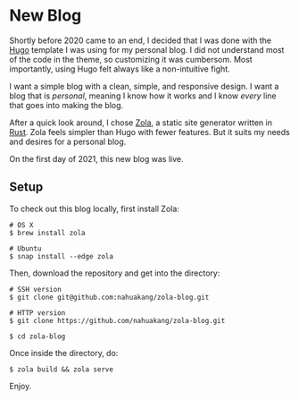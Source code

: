 # New Blog

Shortly before 2020 came to an end, I decided that I was done with the [Hugo](https://gohugo.io/) template I was using for my personal blog. I did not understand most of the code in the theme, so customizing it was cumbersom. Most importantly, using Hugo felt always like a non-intuitive fight.

I want a simple blog with a clean, simple, and responsive design. I want a blog that is _personal_, meaning I know how it works and I know _every_ line that goes into making the blog.

After a quick look around, I chose [Zola](https://www.getzola.org/), a static site generator written in [Rust](https://www.rust-lang.org/). Zola feels simpler than Hugo with fewer features. But it suits my needs and desires for a personal blog.

On the first day of 2021, this new blog was live.

## Setup

To check out this blog locally, first install Zola:

```
# OS X
$ brew install zola

# Ubuntu
$ snap install --edge zola
```

Then, download the repository and get into the directory:

```
# SSH version
$ git clone git@github.com:nahuakang/zola-blog.git

# HTTP version
$ git clone https://github.com/nahuakang/zola-blog.git

$ cd zola-blog
```

Once inside the directory, do:

```
$ zola build && zola serve
```

Enjoy.
